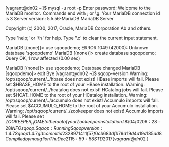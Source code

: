 [vagrant@dn02 ~]$ mysql -u root -p
Enter password: 
Welcome to the MariaDB monitor.  Commands end with ; or \g.
Your MariaDB connection id is 3
Server version: 5.5.56-MariaDB MariaDB Server

Copyright (c) 2000, 2017, Oracle, MariaDB Corporation Ab and others.

Type 'help;' or '\h' for help. Type '\c' to clear the current input statement.

MariaDB [(none)]> use sqoopdemo;
ERROR 1049 (42000): Unknown database 'sqoopdemo'
MariaDB [(none)]> create database sqoopdemo;
Query OK, 1 row affected (0.00 sec)

MariaDB [(none)]> use sqoopdemo;
Database changed
MariaDB [sqoopdemo]> exit
Bye
[vagrant@dn02 ~]$ sqoop-version
Warning: /opt/sqoop/current/../hbase does not exist! HBase imports will fail.
Please set $HBASE_HOME to the root of your HBase installation.
Warning: /opt/sqoop/current/../hcatalog does not exist! HCatalog jobs will fail.
Please set $HCAT_HOME to the root of your HCatalog installation.
Warning: /opt/sqoop/current/../accumulo does not exist! Accumulo imports will fail.
Please set $ACCUMULO_HOME to the root of your Accumulo installation.
Warning: /opt/sqoop/current/../zookeeper does not exist! Accumulo imports will fail.
Please set $ZOOKEEPER_HOME to the root of your Zookeeper installation.
18/04/02 06:28:28 INFO sqoop.Sqoop: Running Sqoop version: 1.4.7
Sqoop 1.4.7
git commit id 2328971411f57f0cb683dfb79d19d4d19d185dd8
Compiled by maugli on Thu Dec 21 15:59:58 STD 2017
[vagrant@dn02 ~]$ 
